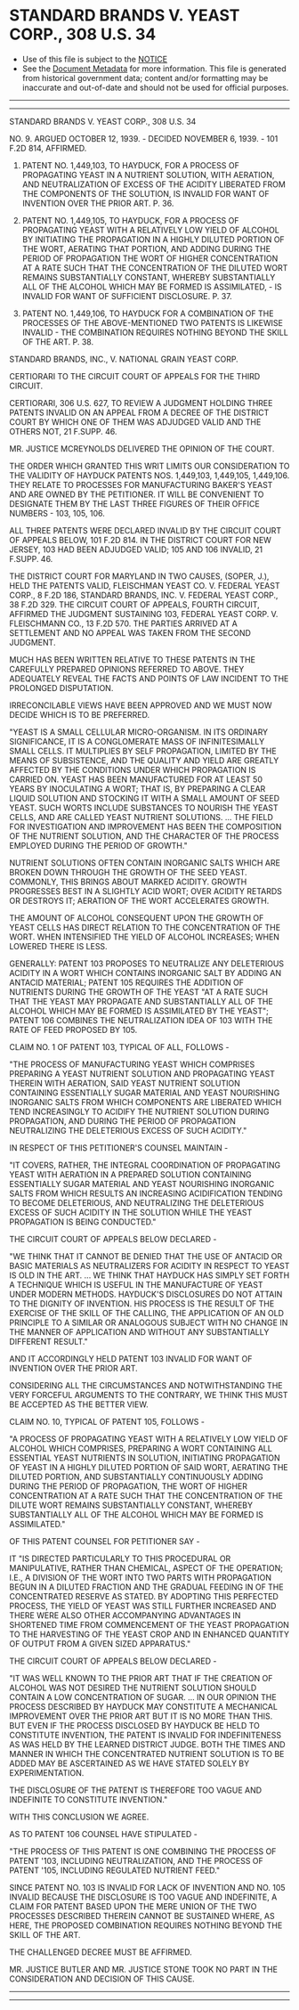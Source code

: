 ---
---

# STANDARD BRANDS V. YEAST CORP., 308 U.S. 34

* Use of this file is subject to the [NOTICE](https://github.com/publicdocs/notice/blob/master/NOTICE)
* See the [Document Metadata](../../../) for more information.
  This file is generated from historical government data; content and/or formatting may be inaccurate and out-of-date and should not be used for official purposes.

----------
----------

STANDARD BRANDS V. YEAST CORP., 308 U.S. 34

NO. 9.  ARGUED OCTOBER 12, 1939.  - DECIDED NOVEMBER 6, 1939.  - 101 F.2D 814, AFFIRMED.

1.  PATENT NO. 1,449,103, TO HAYDUCK, FOR A PROCESS OF PROPAGATING YEAST IN A NUTRIENT SOLUTION, WITH AERATION, AND NEUTRALIZATION OF EXCESS OF THE ACIDITY LIBERATED FROM THE COMPONENTS OF THE SOLUTION, IS INVALID FOR WANT OF INVENTION OVER THE PRIOR ART. P. 36.

2.  PATENT NO. 1,449,105, TO HAYDUCK, FOR A PROCESS OF PROPAGATING YEAST WITH A RELATIVELY LOW YIELD OF ALCOHOL BY INITIATING THE PROPAGATION IN A HIGHLY DILUTED PORTION OF THE WORT, AERATING THAT PORTION, AND ADDING DURING THE PERIOD OF PROPAGATION THE WORT OF HIGHER CONCENTRATION AT A RATE SUCH THAT THE CONCENTRATION OF THE DILUTED WORT REMAINS SUBSTANTIALLY CONSTANT, WHEREBY SUBSTANTIALLY ALL OF THE ALCOHOL WHICH MAY BE FORMED IS ASSIMILATED, - IS INVALID FOR WANT OF SUFFICIENT DISCLOSURE.  P. 37.

3.  PATENT NO. 1,449,106, TO HAYDUCK FOR A COMBINATION OF THE PROCESSES OF THE ABOVE-MENTIONED TWO PATENTS IS LIKEWISE INVALID - THE COMBINATION REQUIRES NOTHING BEYOND THE SKILL OF THE ART. P. 38.

STANDARD BRANDS, INC., V. NATIONAL GRAIN YEAST CORP.

CERTIORARI TO THE CIRCUIT COURT OF APPEALS FOR THE THIRD CIRCUIT.

CERTIORARI, 306 U.S. 627, TO REVIEW A JUDGMENT HOLDING THREE PATENTS INVALID ON AN APPEAL FROM A DECREE OF THE DISTRICT COURT BY WHICH ONE OF THEM WAS ADJUDGED VALID AND THE OTHERS NOT, 21 F.SUPP.  46.

MR. JUSTICE MCREYNOLDS DELIVERED THE OPINION OF THE COURT.

THE ORDER WHICH GRANTED THIS WRIT LIMITS OUR CONSIDERATION TO THE VALIDITY OF HAYDUCK PATENTS NOS. 1,449,103, 1,449,105, 1,449,106.  THEY RELATE TO PROCESSES FOR MANUFACTURING BAKER'S YEAST AND ARE OWNED BY THE PETITIONER.  IT WILL BE CONVENIENT TO DESIGNATE THEM BY THE LAST THREE FIGURES OF THEIR OFFICE NUMBERS - 103, 105, 106.

ALL THREE PATENTS WERE DECLARED INVALID BY THE CIRCUIT COURT OF APPEALS BELOW, 101 F.2D 814.  IN THE DISTRICT COURT FOR NEW JERSEY, 103 HAD BEEN ADJUDGED VALID; 105 AND 106 INVALID, 21 F.SUPP.  46.

THE DISTRICT COURT FOR MARYLAND IN TWO CAUSES, (SOPER, J.), HELD THE PATENTS VALID, FLEISCHMAN YEAST CO. V. FEDERAL YEAST CORP., 8 F.2D 186, STANDARD BRANDS, INC. V. FEDERAL YEAST CORP., 38 F.2D 329.  THE CIRCUIT COURT OF APPEALS, FOURTH CIRCUIT, AFFIRMED THE JUDGMENT SUSTAINING 103, FEDERAL YEAST CORP. V. FLEISCHMANN CO., 13 F.2D 570.  THE PARTIES ARRIVED AT A SETTLEMENT AND NO APPEAL WAS TAKEN FROM THE SECOND JUDGMENT.

MUCH HAS BEEN WRITTEN RELATIVE TO THESE PATENTS IN THE CAREFULLY PREPARED OPINIONS REFERRED TO ABOVE.  THEY ADEQUATELY REVEAL THE FACTS AND POINTS OF LAW INCIDENT TO THE PROLONGED DISPUTATION.

IRRECONCILABLE VIEWS HAVE BEEN APPROVED AND WE MUST NOW DECIDE WHICH IS TO BE PREFERRED.

"YEAST IS A SMALL CELLULAR MICRO-ORGANISM.  IN ITS ORDINARY SIGNIFICANCE, IT IS A CONGLOMERATE MASS OF INFINITESIMALLY SMALL CELLS.  IT MULTIPLIES BY SELF PROPAGATION, LIMITED BY THE MEANS OF SUBSISTENCE, AND THE QUALITY AND YIELD ARE GREATLY AFFECTED BY THE CONDITIONS UNDER WHICH PROPAGATION IS CARRIED ON.  YEAST HAS BEEN MANUFACTURED FOR AT LEAST 50 YEARS BY INOCULATING A WORT; THAT IS, BY PREPARING A CLEAR LIQUID SOLUTION AND STOCKING IT WITH A SMALL AMOUNT OF SEED YEAST.  SUCH WORTS INCLUDE SUBSTANCES TO NOURISH THE YEAST CELLS, AND ARE CALLED YEAST NUTRIENT SOLUTIONS.  ...  THE FIELD FOR INVESTIGATION AND IMPROVEMENT HAS BEEN THE COMPOSITION OF THE NUTRIENT SOLUTION, AND THE CHARACTER OF THE PROCESS EMPLOYED DURING THE PERIOD OF GROWTH."

NUTRIENT SOLUTIONS OFTEN CONTAIN INORGANIC SALTS WHICH ARE BROKEN DOWN THROUGH THE GROWTH OF THE SEED YEAST.  COMMONLY, THIS BRINGS ABOUT MARKED ACIDITY.  GROWTH PROGRESSES BEST IN A SLIGHTLY ACID WORT; OVER ACIDITY RETARDS OR DESTROYS IT; AERATION OF THE WORT ACCELERATES GROWTH.

THE AMOUNT OF ALCOHOL CONSEQUENT UPON THE GROWTH OF YEAST CELLS HAS DIRECT RELATION TO THE CONCENTRATION OF THE WORT.  WHEN INTENSIFIED THE YIELD OF ALCOHOL INCREASES; WHEN LOWERED THERE IS LESS.

GENERALLY:  PATENT 103 PROPOSES TO NEUTRALIZE ANY DELETERIOUS ACIDITY IN A WORT WHICH CONTAINS INORGANIC SALT BY ADDING AN ANTACID MATERIAL; PATENT 105 REQUIRES THE ADDITION OF NUTRIENTS DURING THE GROWTH OF THE YEAST "AT A RATE SUCH THAT THE YEAST MAY PROPAGATE AND SUBSTANTIALLY ALL OF THE ALCOHOL WHICH MAY BE FORMED IS ASSIMILATED BY THE YEAST"; PATENT 106 COMBINES THE NEUTRALIZATION IDEA OF 103 WITH THE RATE OF FEED PROPOSED BY 105.

CLAIM NO. 1 OF PATENT 103, TYPICAL OF ALL, FOLLOWS -

"THE PROCESS OF MANUFACTURING YEAST WHICH COMPRISES PREPARING A YEAST NUTRIENT SOLUTION AND PROPAGATING YEAST THEREIN WITH AERATION, SAID YEAST NUTRIENT SOLUTION CONTAINING ESSENTIALLY SUGAR MATERIAL AND YEAST NOURISHING INORGANIC SALTS FROM WHICH COMPONENTS ARE LIBERATED WHICH TEND INCREASINGLY TO ACIDIFY THE NUTRIENT SOLUTION DURING PROPAGATION, AND DURING THE PERIOD OF PROPAGATION NEUTRALIZING THE DELETERIOUS EXCESS OF SUCH ACIDITY."

IN RESPECT OF THIS PETITIONER'S COUNSEL MAINTAIN -

"IT COVERS, RATHER, THE INTEGRAL COORDINATION OF PROPAGATING YEAST WITH AERATION IN A PREPARED SOLUTION CONTAINING ESSENTIALLY SUGAR MATERIAL AND YEAST NOURISHING INORGANIC SALTS FROM WHICH RESULTS AN INCREASING ACIDIFICATION TENDING TO BECOME DELETERIOUS, AND NEUTRALIZING THE DELETERIOUS EXCESS OF SUCH ACIDITY IN THE SOLUTION WHILE THE YEAST PROPAGATION IS BEING CONDUCTED."

THE CIRCUIT COURT OF APPEALS BELOW DECLARED -

"WE THINK THAT IT CANNOT BE DENIED THAT THE USE OF ANTACID OR BASIC MATERIALS AS NEUTRALIZERS FOR ACIDITY IN RESPECT TO YEAST IS OLD IN THE ART. ...  WE THINK THAT HAYDUCK HAS SIMPLY SET FORTH A TECHNIQUE WHICH IS USEFUL IN THE MANUFACTURE OF YEAST UNDER MODERN METHODS.  HAYDUCK'S DISCLOSURES DO NOT ATTAIN TO THE DIGNITY OF INVENTION.  HIS PROCESS IS THE RESULT OF THE EXERCISE OF THE SKILL OF THE CALLING, THE APPLICATION OF AN OLD PRINCIPLE TO A SIMILAR OR ANALOGOUS SUBJECT WITH NO CHANGE IN THE MANNER OF APPLICATION AND WITHOUT ANY SUBSTANTIALLY DIFFERENT RESULT."

AND IT ACCORDINGLY HELD PATENT 103 INVALID FOR WANT OF INVENTION OVER THE PRIOR ART.

CONSIDERING ALL THE CIRCUMSTANCES AND NOTWITHSTANDING THE VERY FORCEFUL ARGUMENTS TO THE CONTRARY, WE THINK THIS MUST BE ACCEPTED AS THE BETTER VIEW.

CLAIM NO. 10, TYPICAL OF PATENT 105, FOLLOWS -

"A PROCESS OF PROPAGATING YEAST WITH A RELATIVELY LOW YIELD OF ALCOHOL WHICH COMPRISES, PREPARING A WORT CONTAINING ALL ESSENTIAL YEAST NUTRIENTS IN SOLUTION, INITIATING PROPAGATION OF YEAST IN A HIGHLY DILUTED PORTION OF SAID WORT, AERATING THE DILUTED PORTION, AND SUBSTANTIALLY CONTINUOUSLY ADDING DURING THE PERIOD OF PROPAGATION, THE WORT OF HIGHER CONCENTRATION AT A RATE SUCH THAT THE CONCENTRATION OF THE DILUTE WORT REMAINS SUBSTANTIALLY CONSTANT, WHEREBY SUBSTANTIALLY ALL OF THE ALCOHOL WHICH MAY BE FORMED IS ASSIMILATED."

OF THIS PATENT COUNSEL FOR PETITIONER SAY -

IT "IS DIRECTED PARTICULARLY TO THIS PROCEDURAL OR MANIPULATIVE, RATHER THAN CHEMICAL, ASPECT OF THE OPERATION; I.E., A DIVISION OF THE WORT INTO TWO PARTS WITH PROPAGATION BEGUN IN A DILUTED FRACTION AND THE GRADUAL FEEDING IN OF THE CONCENTRATED RESERVE AS STATED.  BY ADOPTING THIS PERFECTED PROCESS, THE YIELD OF YEAST WAS STILL FURTHER INCREASED AND THERE WERE ALSO OTHER ACCOMPANYING ADVANTAGES IN SHORTENED TIME FROM COMMENCEMENT OF THE YEAST PROPAGATION TO THE HARVESTING OF THE YEAST CROP AND IN ENHANCED QUANTITY OF OUTPUT FROM A GIVEN SIZED APPARATUS."

THE CIRCUIT COURT OF APPEALS BELOW DECLARED -

"IT WAS WELL KNOWN TO THE PRIOR ART THAT IF THE CREATION OF ALCOHOL WAS NOT DESIRED THE NUTRIENT SOLUTION SHOULD CONTAIN A LOW CONCENTRATION OF SUGAR.  ...  IN OUR OPINION THE PROCESS DESCRIBED BY HAYDUCK MAY CONSTITUTE A MECHANICAL IMPROVEMENT OVER THE PRIOR ART BUT IT IS NO MORE THAN THIS.  BUT EVEN IF THE PROCESS DISCLOSED BY HAYDUCK BE HELD TO CONSTITUTE INVENTION, THE PATENT IS INVALID FOR INDEFINITENESS AS WAS HELD BY THE LEARNED DISTRICT JUDGE.  BOTH THE TIMES AND MANNER IN WHICH THE CONCENTRATED NUTRIENT SOLUTION IS TO BE ADDED MAY BE ASCERTAINED AS WE HAVE STATED SOLELY BY EXPERIMENTATION.

THE DISCLOSURE OF THE PATENT IS THEREFORE TOO VAGUE AND INDEFINITE TO CONSTITUTE INVENTION."

WITH THIS CONCLUSION WE AGREE.

AS TO PATENT 106 COUNSEL HAVE STIPULATED -

"THE PROCESS OF THIS PATENT IS ONE COMBINING THE PROCESS OF PATENT '103, INCLUDING NEUTRALIZATION, AND THE PROCESS OF PATENT '105, INCLUDING REGULATED NUTRIENT FEED."

SINCE PATENT NO. 103 IS INVALID FOR LACK OF INVENTION AND NO. 105 INVALID BECAUSE THE DISCLOSURE IS TOO VAGUE AND INDEFINITE, A CLAIM FOR PATENT BASED UPON THE MERE UNION OF THE TWO PROCESSES DESCRIBED THEREIN CANNOT BE SUSTAINED WHERE, AS HERE, THE PROPOSED COMBINATION REQUIRES NOTHING BEYOND THE SKILL OF THE ART.

THE CHALLENGED DECREE MUST BE AFFIRMED.

MR. JUSTICE BUTLER AND MR. JUSTICE STONE TOOK NO PART IN THE CONSIDERATION AND DECISION OF THIS CAUSE.


----------
----------

